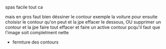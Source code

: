 
spas facile tout ca

mais en gros faut bien déssiner le contour exemple la voiture pour ensuite choisisr le contour qu'on peut et la jpe effacer le dessous, OU supprimer un contour et la jpe faire tout effacer et faire un active contour pcqu'il faut que l'image soit completment nette

- fermture des contours

